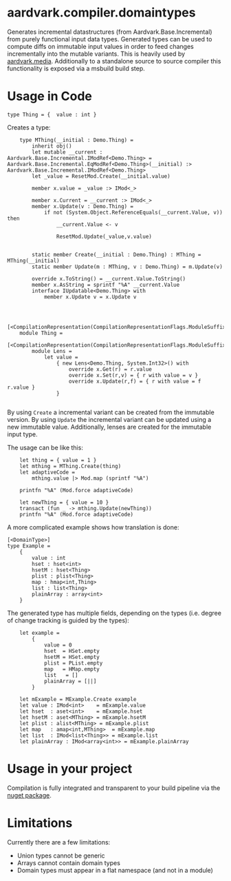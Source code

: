 # aardvark.compiler.domaintypes

Generates incremental datastructures (from Aardvark.Base.Incremental) from purely functional input data types. 
Generated types can be used to compute diffs on immutable input values in order to feed changes incrementally into the mutable variants. 
This is heavily used by [aardvark.media](https://github.com/aardvark-platform/aardvark.media). 
Additionally to a standalone source to source compiler this functionality is exposed via a msbuild build step.

# Usage in Code

```[<DomainType>]
type Thing = {  value : int }
```

Creates a type:

```
    type MThing(__initial : Demo.Thing) =
        inherit obj()
        let mutable __current : Aardvark.Base.Incremental.IModRef<Demo.Thing> = Aardvark.Base.Incremental.EqModRef<Demo.Thing>(__initial) :> Aardvark.Base.Incremental.IModRef<Demo.Thing>
        let _value = ResetMod.Create(__initial.value)
        
        member x.value = _value :> IMod<_>
        
        member x.Current = __current :> IMod<_>
        member x.Update(v : Demo.Thing) =
            if not (System.Object.ReferenceEquals(__current.Value, v)) then
                __current.Value <- v
                
                ResetMod.Update(_value,v.value)
                
        
        static member Create(__initial : Demo.Thing) : MThing = MThing(__initial)
        static member Update(m : MThing, v : Demo.Thing) = m.Update(v)
        
        override x.ToString() = __current.Value.ToString()
        member x.AsString = sprintf "%A" __current.Value
        interface IUpdatable<Demo.Thing> with
            member x.Update v = x.Update v
    
    
    
    [<CompilationRepresentation(CompilationRepresentationFlags.ModuleSuffix)>]
    module Thing =
        [<CompilationRepresentation(CompilationRepresentationFlags.ModuleSuffix)>]
        module Lens =
            let value =
                { new Lens<Demo.Thing, System.Int32>() with
                    override x.Get(r) = r.value
                    override x.Set(r,v) = { r with value = v }
                    override x.Update(r,f) = { r with value = f r.value }
                }
                
```

By using `Create` a incremental variant can be created from the immutable version. By using `Update` the incremental variant can be updated using a new immutable value. Additionally, lenses are created for the immutable input type.

The usage can be like this:
```
    let thing = { value = 1 }
    let mthing = MThing.Create(thing)
    let adaptiveCode = 
        mthing.value |> Mod.map (sprintf "%A") 

    printfn "%A" (Mod.force adaptiveCode)

    let newThing = { value = 10 }
    transact (fun _ -> mthing.Update(newThing))
    printfn "%A" (Mod.force adaptiveCode)
  ```

A more complicated example shows how translation is done: 

```
[<DomainType>]
type Example = 
    {
        value : int
        hset : hset<int>
        hsetM : hset<Thing>
        plist : plist<Thing>
        map : hmap<int,Thing>
        list : list<Thing>
        plainArray : array<int>
    }
```

The generated type has multiple fields, depending on the types (i.e. degree of change tracking is guided by the types):

```
    let example =
        {
            value = 0
            hset  = HSet.empty
            hsetM = HSet.empty
            plist = PList.empty
            map   = HMap.empty
            list   = []
            plainArray = [||]
        }

    let mExample = MExample.Create example
    let value : IMod<int>    = mExample.value
    let hset  : aset<int>    = mExample.hset
    let hsetM : aset<MThing> = mExample.hsetM
    let plist : alist<MThing> = mExample.plist
    let map   : amap<int,MThing>  = mExample.map
    let list  : IMod<list<Thing>> = mExample.list
    let plainArray : IMod<array<int>> = mExample.plainArray
```

# Usage in your project

Compilation is fully integrated and transparent to your build pipeline via the [nuget package](https://www.nuget.org/packages/Aardvark.Compiler.DomainTypes.MSBuild/).

# Limitations

Currently there are a few limitations:
 - Union types cannot be generic
 - Arrays cannot contain domain types
 - Domain types must appear in a flat namespace (and not in a module)
